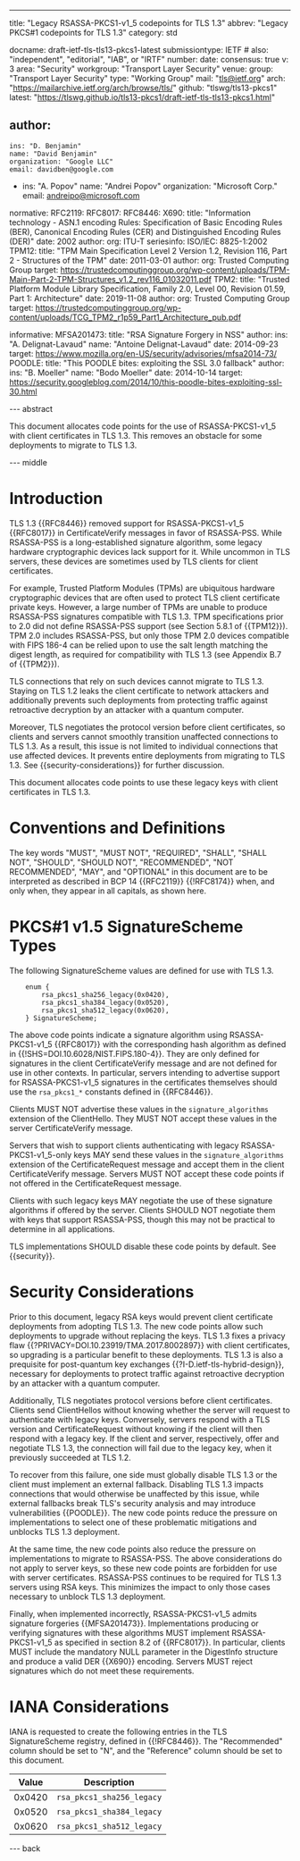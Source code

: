 ---
title: "Legacy RSASSA-PKCS1-v1_5 codepoints for TLS 1.3"
abbrev: "Legacy PKCS#1 codepoints for TLS 1.3"
category: std

docname: draft-ietf-tls-tls13-pkcs1-latest
submissiontype: IETF  # also: "independent", "editorial", "IAB", or "IRTF"
number:
date:
consensus: true
v: 3
area: "Security"
workgroup: "Transport Layer Security"
venue:
  group: "Transport Layer Security"
  type: "Working Group"
  mail: "tls@ietf.org"
  arch: "https://mailarchive.ietf.org/arch/browse/tls/"
  github: "tlswg/tls13-pkcs1"
  latest: "https://tlswg.github.io/tls13-pkcs1/draft-ietf-tls-tls13-pkcs1.html"

author:
 -
    ins: "D. Benjamin"
    name: "David Benjamin"
    organization: "Google LLC"
    email: davidben@google.com
 -
    ins: "A. Popov"
    name: "Andrei Popov"
    organization: "Microsoft Corp."
    email: andreipo@microsoft.com

normative:
  RFC2119:
  RFC8017:
  RFC8446:
  X690:
    title: "Information technology - ASN.1 encoding Rules: Specification of Basic Encoding Rules (BER), Canonical Encoding Rules (CER) and Distinguished Encoding Rules (DER)"
    date: 2002
    author:
      org: ITU-T
    seriesinfo:
      ISO/IEC: 8825-1:2002
  TPM12:
    title: "TPM Main Specification Level 2 Version 1.2, Revision 116, Part 2 - Structures of the TPM"
    date: 2011-03-01
    author:
      org: Trusted Computing Group
    target: https://trustedcomputinggroup.org/wp-content/uploads/TPM-Main-Part-2-TPM-Structures_v1.2_rev116_01032011.pdf
  TPM2:
    title: "Trusted Platform Module Library Specification, Family 2.0, Level 00, Revision 01.59, Part 1: Architecture"
    date: 2019-11-08
    author:
      org: Trusted Computing Group
    target: https://trustedcomputinggroup.org/wp-content/uploads/TCG_TPM2_r1p59_Part1_Architecture_pub.pdf

informative:
  MFSA201473:
    title: "RSA Signature Forgery in NSS"
    author:
      ins: "A. Delignat-Lavaud"
      name: "Antoine Delignat-Lavaud"
    date: 2014-09-23
    target: https://www.mozilla.org/en-US/security/advisories/mfsa2014-73/
  POODLE:
    title: "This POODLE bites: exploiting the SSL 3.0 fallback"
    author:
      ins: "B. Moeller"
      name: "Bodo Moeller"
    date: 2014-10-14
    target: https://security.googleblog.com/2014/10/this-poodle-bites-exploiting-ssl-30.html



--- abstract

This document allocates code points for the use of RSASSA-PKCS1-v1\_5 with
client certificates in TLS 1.3. This removes an obstacle for some deployments
to migrate to TLS 1.3.

--- middle

# Introduction

TLS 1.3 {{RFC8446}} removed support for RSASSA-PKCS1-v1\_5 {{RFC8017}} in
CertificateVerify messages in favor of RSASSA-PSS. While RSASSA-PSS is a
long-established signature algorithm, some legacy hardware cryptographic devices
lack support for it. While uncommon in TLS servers, these devices are sometimes
used by TLS clients for client certificates.

For example, Trusted Platform Modules (TPMs) are ubiquitous hardware
cryptographic devices that are often used to protect TLS client certificate
private keys. However, a large number of TPMs are unable to produce RSASSA-PSS
signatures compatible with TLS 1.3. TPM specifications prior to 2.0 did not
define RSASSA-PSS support (see Section 5.8.1 of {{TPM12}}). TPM 2.0
includes RSASSA-PSS, but only those TPM 2.0 devices compatible with FIPS 186-4
can be relied upon to use the salt length matching the digest length, as
required for compatibility with TLS 1.3 (see Appendix B.7 of {{TPM2}}).

TLS connections that rely on such devices cannot migrate to TLS 1.3. Staying on
TLS 1.2 leaks the client certificate to network attackers and additionally
prevents such deployments from protecting traffic against retroactive
decryption by an attacker with a quantum computer.

Moreover, TLS negotiates the protocol version before client certificates, so
clients and servers cannot smoothly transition unaffected connections to
TLS 1.3. As a result, this issue is not limited to individual connections
that use affected devices. It prevents entire deployments from migrating to
TLS 1.3. See {{security-considerations}} for further discussion.

This document allocates code points to use these legacy keys with client
certificates in TLS 1.3.

# Conventions and Definitions

The key words "MUST", "MUST NOT", "REQUIRED", "SHALL", "SHALL NOT", "SHOULD",
"SHOULD NOT", "RECOMMENDED", "NOT RECOMMENDED", "MAY", and "OPTIONAL" in this
document are to be interpreted as described in BCP 14 {{RFC2119}} {{!RFC8174}}
when, and only when, they appear in all capitals, as shown here.

# PKCS#1 v1.5 SignatureScheme Types

The following SignatureScheme values are defined for use with TLS 1.3.

~~~~
    enum {
        rsa_pkcs1_sha256_legacy(0x0420),
        rsa_pkcs1_sha384_legacy(0x0520),
        rsa_pkcs1_sha512_legacy(0x0620),
    } SignatureScheme;
~~~~

The above code points indicate a signature algorithm using RSASSA-PKCS1-v1\_5
{{RFC8017}} with the corresponding hash algorithm as defined in
{{!SHS=DOI.10.6028/NIST.FIPS.180-4}}. They are only defined for signatures in
the client CertificateVerify message and are not defined for use in other
contexts. In particular, servers intending to advertise support for
RSASSA-PKCS1-v1\_5 signatures in the certificates themselves should use the
`rsa_pkcs1_*` constants defined in {{RFC8446}}.

Clients MUST NOT advertise these values in the `signature_algorithms` extension
of the ClientHello. They MUST NOT accept these values in the server
CertificateVerify message.

Servers that wish to support clients authenticating with legacy
RSASSA-PKCS1-v1\_5-only keys MAY send these values in the
`signature_algorithms` extension of the CertificateRequest message and accept
them in the client CertificateVerify message. Servers MUST NOT accept these code
points if not offered in the CertificateRequest message.

Clients with such legacy keys MAY negotiate the use of these signature
algorithms if offered by the server.  Clients SHOULD NOT negotiate them with
keys that support RSASSA-PSS, though this may not be practical to determine in
all applications.

TLS implementations SHOULD disable these code points by default. See
{{security}}.


# Security Considerations

Prior to this document, legacy RSA keys would prevent client certificate
deployments from adopting TLS 1.3. The new code points allow such deployments
to upgrade without replacing the keys. TLS 1.3 fixes a privacy flaw
{{?PRIVACY=DOI.10.23919/TMA.2017.8002897}} with client certificates, so
upgrading is a particular benefit to these deployments. TLS 1.3 is also a
prequisite for post-quantum key exchanges {{?I-D.ietf-tls-hybrid-design}},
necessary for deployments to protect traffic against retroactive decryption by
an attacker with a quantum computer.

Additionally, TLS negotiates protocol versions before client certificates.
Clients send ClientHellos without knowing whether the server will request to
authenticate with legacy keys. Conversely, servers respond with a TLS
version and CertificateRequest without knowing if the client will then
respond with a legacy key. If the client and server, respectively, offer and
negotiate TLS 1.3, the connection will fail due to the legacy key, when it
previously succeeded at TLS 1.2.

To recover from this failure, one side must globally disable TLS 1.3 or the
client must implement an external fallback. Disabling TLS 1.3 impacts
connections that would otherwise be unaffected by this issue, while external
fallbacks break TLS's security analysis and may introduce vulnerabilities
{{POODLE}}. The new code points reduce the pressure on implementations to select
one of these problematic mitigations and unblocks TLS 1.3 deployment.

At the same time, the new code points also reduce the pressure on
implementations to migrate to RSASSA-PSS. The above considerations do not apply
to server keys, so these new code points are forbidden for use with server
certificates. RSASSA-PSS continues to be required for TLS 1.3 servers using RSA
keys. This minimizes the impact to only those cases necessary to unblock TLS
1.3 deployment.

Finally, when implemented incorrectly, RSASSA-PKCS1-v1\_5 admits signature
forgeries {{MFSA201473}}. Implementations  producing or verifying signatures
with these algorithms MUST implement RSASSA-PKCS1-v1\_5 as specified in section
8.2 of {{RFC8017}}. In particular, clients MUST include the mandatory NULL
parameter in the DigestInfo structure and produce a valid DER {{X690}}
encoding. Servers MUST reject signatures which do not meet these requirements.


# IANA Considerations

IANA is requested to create the following entries in the
TLS SignatureScheme registry, defined in {{!RFC8446}}. The "Recommended" column
should be set to "N", and the "Reference" column should be set to this document.

| Value  |  Description                       |
|--------|------------------------------------|
| 0x0420 | `rsa_pkcs1_sha256_legacy` |
| 0x0520 | `rsa_pkcs1_sha384_legacy` |
| 0x0620 | `rsa_pkcs1_sha512_legacy` |


--- back
